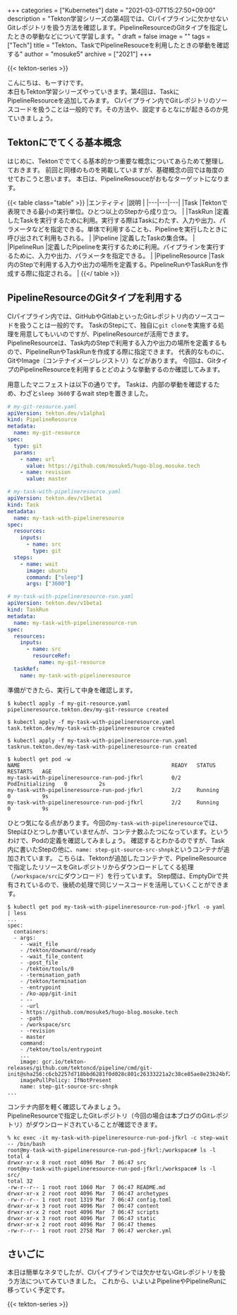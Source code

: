 +++
categories = ["Kubernetes"]
date = "2021-03-07T15:27:50+09:00"
description = "Tekton学習シリーズの第4回では、CIパイプラインに欠かせないGitレポジトリを扱う方法を確認します。PipelineResourceのGitタイプを指定したときの挙動などについて学習します。"
draft = false
image = ""
tags = ["Tech"]
title = "Tekton、TaskでPipelineResouceを利用したときの挙動を確認する"
author = "mosuke5"
archive = ["2021"]
+++

{{< tekton-series >}}

こんにちは、もーすけです。  
本日もTekton学習シリーズやっていきます。第4回は、TaskにPipelineResourceを追加してみます。
CIパイプライン内でGitレポジトリのソースコードを扱うことは一般的です。その方法や、設定するとなにが起きるのか見ていきましょう。
<!--more-->

## Tektonにでてくる基本概念
はじめに、Tektonででてくる基本的かつ重要な概念についてあらためて整理しておきます。
前回と同様のものを掲載していますが、基礎概念の回では毎度のせておこうと思います。
本日は、PipelineResouceがおもなターゲットになります。

{{< table class="table" >}}
|エンティティ  |説明  |
|---|---|---|
|Task  |Tektonで表現できる最小の実行単位。ひとつ以上のStepから成り立つ。  |
|TaskRun  |定義したTaskを実行するために利用。実行する際はTaskにわたす、入力や出力、パラメータなどを指定できる。単体で利用することも、Pipelineを実行したときに呼び出されて利用もされる。  |
|Pipeline  |定義したTaskの集合体。  |
|PipelineRun  |定義したPipelineを実行するために利用。パイプラインを実行するために、入力や出力、パラメータを指定できる。  |
|PipelineResource  |Task内のStepで利用する入力や出力の場所を定義する。PipelineRunやTaskRunを作成する際に指定される。  |
{{</ table >}}

## PipelineResourceのGitタイプを利用する
CIパイプライン内では、GitHubやGitlabといったGitレポジトリ内のソースコードを扱うことは一般的です。
TaskのStepにて、独自に`git clone`を実施する処理を用意してもいいのですが、PipelineResourceが活用できます。
PipelineResourceは、Task内のStepで利用する入力や出力の場所を定義するもので、PipelineRunやTaskRunを作成する際に指定できます。
代表的なものに、GitやImage（コンテナイメージレジストリ）などがあります。
今回は、GitタイプのPipelineResourceを利用するとどのような挙動するのか確認してみます。

用意したマニフェストは以下の通りです。
Taskは、内部の挙動を確認するため、わざと`sleep 3600`するwait stepを置きました。

```yaml
# my-git-resource.yaml
apiVersion: tekton.dev/v1alpha1
kind: PipelineResource
metadata:
  name: my-git-resource
spec:
  type: git
  params:
    - name: url
      value: https://github.com/mosuke5/hugo-blog.mosuke.tech
    - name: revision
      value: master
```

```yaml
# my-task-with-pipelineresource.yaml
apiVersion: tekton.dev/v1beta1
kind: Task
metadata:
  name: my-task-with-pipelineresource
spec:
  resources:
    inputs:
      - name: src
        type: git
  steps:
    - name: wait
      image: ubuntu
      command: ["sleep"]
      args: ["3600"]
```

```yaml
# my-task-with-pipelineresource-run.yaml
apiVersion: tekton.dev/v1beta1
kind: TaskRun
metadata:
  name: my-task-with-pipelineresource-run
spec:
  resources:
    inputs:
      - name: src
        resourceRef:
          name: my-git-resource
  taskRef:
    name: my-task-with-pipelineresource
```

準備ができたら、実行して中身を確認します。

```
$ kubectl apply -f my-git-resource.yaml
pipelineresource.tekton.dev/my-git-resource created

$ kubectl apply -f my-task-with-pipelineresource.yaml
task.tekton.dev/my-task-with-pipelineresource created

$ kubectl apply -f my-task-with-pipelineresource-run.yaml
taskrun.tekton.dev/my-task-with-pipelineresource-run created

$ kubectl get pod -w
NAME                                                READY   STATUS            RESTARTS   AGE
my-task-with-pipelineresource-run-pod-jfkrl         0/2     PodInitializing   0          2s
my-task-with-pipelineresource-run-pod-jfkrl         2/2     Running           0          9s
my-task-with-pipelineresource-run-pod-jfkrl         2/2     Running           0          9s
```

ひとつ気になる点があります。今回の`my-task-with-pipelineresource`では、Stepはひとつしか書いていませんが、コンテナ数ふたつになっています。というわけで、Podの定義を確認してみましょう。
確認するとわかるのですが、Task内に書いたStepの他に、`name: step-git-source-src-shnpk`というコンテナが追加されています。
こちらは、Tektonが追加したコンテナで、PipelineResourceで指定したリソースをGitレポジトリからダウンロードしてくる処理（`/workspace/src`にダウンロード）を行っています。
Step間は、EmptyDirで共有されているので、後続の処理で同じソースコードを活用していくことができます。

```
$ kubectl get pod my-task-with-pipelineresource-run-pod-jfkrl -o yaml | less
...
spec:
  containers:
  - args:
    - -wait_file
    - /tekton/downward/ready
    - -wait_file_content
    - -post_file
    - /tekton/tools/0
    - -termination_path
    - /tekton/termination
    - -entrypoint
    - /ko-app/git-init
    - --
    - -url
    - https://github.com/mosuke5/hugo-blog.mosuke.tech
    - -path
    - /workspace/src
    - -revision
    - master
    command:
    - /tekton/tools/entrypoint
    ...
    image: gcr.io/tekton-releases/github.com/tektoncd/pipeline/cmd/git-init@sha256:c6cb2257d718bbd6281f0d028c801c26333221a2c38ce85ae8e23b24bf20e781
    imagePullPolicy: IfNotPresent
    name: step-git-source-src-shnpk
...
```

コンテナ内部を軽く確認してみましょう。  
PipelineResourceで指定したGitレポジトリ（今回の場合は本ブログのGitレポジトリ）がダウンロードされていることが確認できます。

```
% kc exec -it my-task-with-pipelineresource-run-pod-jfkrl -c step-wait -- /bin/bash
root@my-task-with-pipelineresource-run-pod-jfkrl:/workspace# ls -l
total 4
drwxr-xr-x 8 root root 4096 Mar  7 06:47 src
root@my-task-with-pipelineresource-run-pod-jfkrl:/workspace# ls -l src/
total 32
-rw-r--r-- 1 root root 1060 Mar  7 06:47 README.md
drwxr-xr-x 2 root root 4096 Mar  7 06:47 archetypes
-rw-r--r-- 1 root root 1319 Mar  7 06:47 config.toml
drwxr-xr-x 3 root root 4096 Mar  7 06:47 content
drwxr-xr-x 2 root root 4096 Mar  7 06:47 scripts
drwxr-xr-x 3 root root 4096 Mar  7 06:47 static
drwxr-xr-x 2 root root 4096 Mar  7 06:47 themes
-rw-r--r-- 1 root root 2758 Mar  7 06:47 wercker.yml
```

## さいごに
本日は簡単なネタでしたが、CIパイプラインでは欠かせないGitレポジトリを扱う方法についてみていきました。
これから、いよいよPipelineやPipelineRunに移っていく予定です。

{{< tekton-series >}}